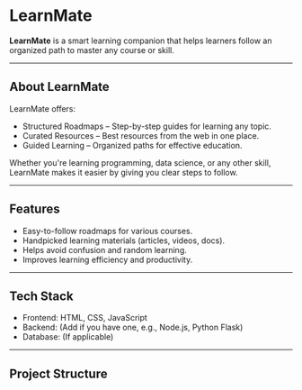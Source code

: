 # LearnMate

**LearnMate** is a smart learning companion that helps learners follow an organized path to master any course or skill.

---

## About LearnMate
LearnMate offers:
- Structured Roadmaps – Step-by-step guides for learning any topic.
- Curated Resources – Best resources from the web in one place.
- Guided Learning – Organized paths for effective education.

Whether you're learning programming, data science, or any other skill, LearnMate makes it easier by giving you clear steps to follow.

---

## Features
- Easy-to-follow roadmaps for various courses.
- Handpicked learning materials (articles, videos, docs).
- Helps avoid confusion and random learning.
- Improves learning efficiency and productivity.

---

## Tech Stack
- Frontend: HTML, CSS, JavaScript  
- Backend: (Add if you have one, e.g., Node.js, Python Flask)  
- Database: (If applicable)  

---

## Project Structure

